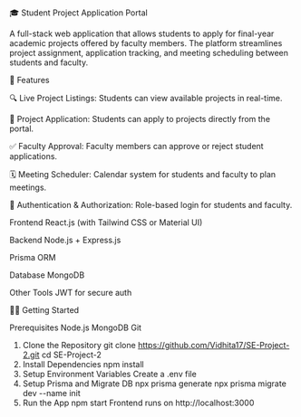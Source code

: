 🎓 Student Project Application Portal

A full-stack web application that allows students to apply for final-year academic projects offered by faculty members. The platform streamlines project assignment, application tracking, and meeting scheduling between students and faculty.

🚀 Features

🔍 Live Project Listings: Students can view available projects in real-time.

📝 Project Application: Students can apply to projects directly from the portal.

✅ Faculty Approval: Faculty members can approve or reject student applications.

🗓️ Meeting Scheduler: Calendar system for students and faculty to plan meetings.

🔐 Authentication & Authorization: Role-based login for students and faculty.

Frontend
React.js (with Tailwind CSS or Material UI)

Backend
Node.js + Express.js

Prisma ORM

Database
MongoDB

Other Tools
JWT for secure auth

🧑‍💻 Getting Started

Prerequisites
Node.js
MongoDB
Git
1. Clone the Repository
git clone https://github.com/Vidhita17/SE-Project-2.git
cd SE-Project-2
2. Install Dependencies
npm install
3. Setup Environment Variables
Create a .env file
4. Setup Prisma and Migrate DB
npx prisma generate
npx prisma migrate dev --name init
5. Run the App
npm start
Frontend runs on http://localhost:3000



